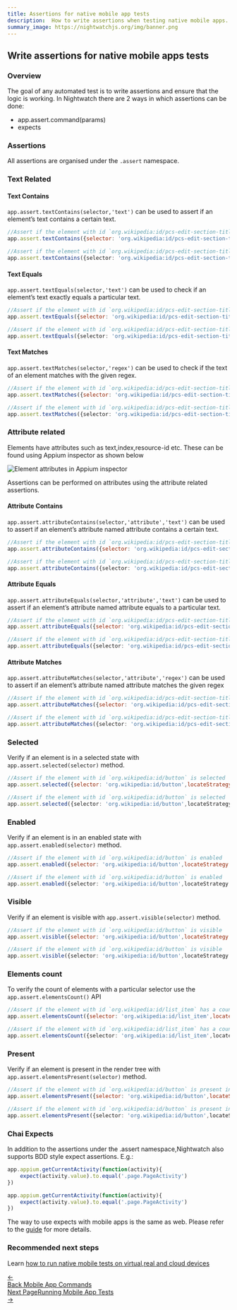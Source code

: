 ```yaml
---
title: Assertions for native mobile app tests
description:  How to write assertions when testing native mobile apps.
summary_image: https://nightwatchjs.org/img/banner.png
---
```


## Write assertions for native mobile apps tests

### Overview

The goal of any automated test is to write assertions and ensure that the logic is working. In Nightwatch there are 2 ways in which assertions can be done:

- app.assert.command(params)
- expects

### Assertions

All assertions are organised under the `.assert` namespace.

### Text Related

#### Text Contains

`app.assert.textContains(selector,'text')` can be used to assert if an element’s text contains a certain text.

```js
//Assert if the element with id `org.wikipedia:id/pcs-edit-section-title` contains text Browser
app.assert.textContains({selector: 'org.wikipedia:id/pcs-edit-section-title',locateStrategy: 'id'},'Browser');
```

```ts
//Assert if the element with id `org.wikipedia:id/pcs-edit-section-title` contains text Browser
app.assert.textContains({selector: 'org.wikipedia:id/pcs-edit-section-title',locateStrategy: 'id'},'Browser');
```

#### Text Equals

`app.assert.textEquals(selector,'text')` can be used to check if an element’s text exactly equals a particular text.

```js
//Assert if the element with id `org.wikipedia:id/pcs-edit-section-title` equals text BrowserStack
app.assert.textEquals({selector: 'org.wikipedia:id/pcs-edit-section-title',locateStrategy: 'id'},'BrowserStack');
```

```ts
//Assert if the element with id `org.wikipedia:id/pcs-edit-section-title` equals text BrowserStack
app.assert.textEquals({selector: 'org.wikipedia:id/pcs-edit-section-title',locateStrategy: 'id'},'BrowserStack');
```

#### Text Matches

`app.assert.textMatches(selector,'regex')` can be used to check if the text of an element matches with the given regex.

```js
//Assert if the element with id `org.wikipedia:id/pcs-edit-section-title` is alphabet only
app.assert.textMatches({selector: 'org.wikipedia:id/pcs-edit-section-title',locateStrategy: 'id'},'/^[a-z]+$/i');
```

```ts
//Assert if the element with id `org.wikipedia:id/pcs-edit-section-title` is alphabet only
app.assert.textMatches({selector: 'org.wikipedia:id/pcs-edit-section-title',locateStrategy: 'id'},'/^[a-z]+$/i');
```

### Attribute related

Elements have attributes such as text,index,resource-id etc. These can be found using Appium inspector as shown below

![Element attributes in Appium inspector][image-1]

Assertions can be performed on attributes using the attribute related assertions.

#### Attribute Contains

`app.assert.attributeContains(selector,'attribute','text')` can be used to assert if an element’s attribute named attribute contains a certain text.

```js
//Assert if the element with id `org.wikipedia:id/pcs-edit-section-title` text attribute contains Browser
app.assert.attributeContains({selector: 'org.wikipedia:id/pcs-edit-section-title',locateStrategy: 'id'},'text','Browser');
```

```ts
//Assert if the element with id `org.wikipedia:id/pcs-edit-section-title` text attribute contains Browser
app.assert.attributeContains({selector: 'org.wikipedia:id/pcs-edit-section-title',locateStrategy: 'id'},'text','Browser');
```

#### Attribute Equals

`app.assert.attributeEquals(selector,'attribute','text')` can be used to assert if an element’s attribute named attribute equals to a particular text.

```js
//Assert if the element with id `org.wikipedia:id/pcs-edit-section-title` text attribute equals BrowserStack
app.assert.attributeEquals({selector: 'org.wikipedia:id/pcs-edit-section-title',locateStrategy: 'id'},'text','BrowserStack');
```

```ts
//Assert if the element with id `org.wikipedia:id/pcs-edit-section-title` text attribute equals BrowserStack
app.assert.attributeEquals({selector: 'org.wikipedia:id/pcs-edit-section-title',locateStrategy: 'id'},'text','BrowserStack');
```

#### Attribute Matches

`app.assert.attributeMatches(selector,'attribute','regex')` can be used to assert if an element’s attribute named attribute matches the given regex

```js
//Assert if the element with id `org.wikipedia:id/pcs-edit-section-title` text attribute only contains alphabets
app.assert.attributeMatches({selector: 'org.wikipedia:id/pcs-edit-section-title',locateStrategy: 'id'},'text','/^[a-z]+$/i');
```

```ts
//Assert if the element with id `org.wikipedia:id/pcs-edit-section-title` text attribute only contains alphabets
app.assert.attributeMatches({selector: 'org.wikipedia:id/pcs-edit-section-title',locateStrategy: 'id'},'text','/^[a-z]+$/i');
```

### Selected

Verify if an element is in a selected state with `app.assert.selected(selector)` method.

```js
//Assert if the element with id `org.wikipedia:id/button` is selected
app.assert.selected({selector: 'org.wikipedia:id/button',locateStrategy: 'id'});
```

```ts
//Assert if the element with id `org.wikipedia:id/button` is selected
app.assert.selected({selector: 'org.wikipedia:id/button',locateStrategy: 'id'});
```

### Enabled

Verify if an element is in an enabled state with `app.assert.enabled(selector)` method.

```js
//Assert if the element with id `org.wikipedia:id/button` is enabled
app.assert.enabled({selector: 'org.wikipedia:id/button',locateStrategy: 'id'});
```

```ts
//Assert if the element with id `org.wikipedia:id/button` is enabled
app.assert.enabled({selector: 'org.wikipedia:id/button',locateStrategy: 'id'});
```

### Visible

Verify if an element is visible with `app.assert.visible(selector)` method.

```js
//Assert if the element with id `org.wikipedia:id/button` is visible
app.assert.visible({selector: 'org.wikipedia:id/button',locateStrategy: 'id'});
```

```ts
//Assert if the element with id `org.wikipedia:id/button` is visible
app.assert.visible({selector: 'org.wikipedia:id/button',locateStrategy: 'id'});
```

### Elements count

To verify the count of elements with a particular selector use the `app.assert.elementsCount()` API

```js
//Assert if the element with id `org.wikipedia:id/list_item` has a count of 7
app.assert.elementsCount({selector: 'org.wikipedia:id/list_item',locateStrategy: 'id'},7);
```

```ts
//Assert if the element with id `org.wikipedia:id/list_item` has a count of 7
app.assert.elementsCount({selector: 'org.wikipedia:id/list_item',locateStrategy: 'id'},7);
```

### Present

Verify if an element is present in the render tree with `app.assert.elementsPresent(selector)` method.

```js
//Assert if the element with id `org.wikipedia:id/button` is present in the render tree
app.assert.elementsPresent({selector: 'org.wikipedia:id/button',locateStrategy: 'id'});
```

```ts
//Assert if the element with id `org.wikipedia:id/button` is present in the render tree
app.assert.elementsPresent({selector: 'org.wikipedia:id/button',locateStrategy: 'id'});
```

### Chai Expects

In addition to the assertions under the .assert namespace,Nightwatch also supports BDD style expect assertions. E.g.:

```js
app.appium.getCurrentActivity(function(activity){
    expect(activity.value).to.equal('.page.PageActivity')
})
```

```ts
app.appium.getCurrentActivity(function(activity){
    expect(activity.value).to.equal('.page.PageActivity')
})
```

The way to use expects with mobile apps is the same as web. Please refer to the [guide][1] for more details.

### Recommended next steps

Learn [how to run native mobile tests on virtual,real and cloud devices][2]

[1]:  /guide/writing-tests/adding-assertions.html#expect-assertions
[2]:  /guide/mobile-app-testing/running-tests.html

[image-1]:  https://user-images.githubusercontent.com/1677755/220315555-6668b4c9-91c3-4221-a126-a14472bb4824.png

<div class="doc-pagination pt-40">
  <div class="previous">
    <a href="/guide/mobile-app-testing/commands.html">
      <span>←</span>
        <div class="d-flex flex-column">
          <span class="smallT">Back</span>
          <span class="bigT">Mobile App Commands</span>
        </div>
    </a>
  </div>
  <div class="doc-pagination justify-content-end pt-40">
  <div class="next">
    <a href="/guide/mobile-app-testing/running-tests.html">
        <div class="d-flex flex-column"><span class="smallT">Next Page</span><span class="bigT">Running Mobile App Tests</span></div>
        <span>→</span>
    </a>
  </div>
</div>
</div>
